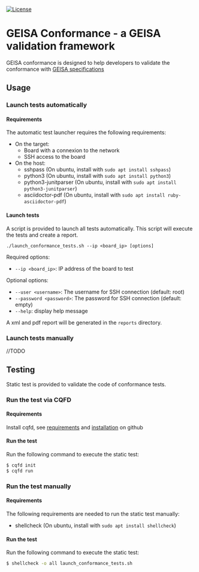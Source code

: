 [![License](https://img.shields.io/badge/License-Apache%202.0-blue.svg)](https://opensource.org/licenses/Apache-2.0)

# GEISA Conformance - a GEISA validation framework

GEISA conformance is designed to help developers to validate the conformance
with [GEISA specifications](https://github.com/geisa/specification)

## Usage

### Launch tests automatically

#### Requirements

The automatic test launcher requires the following requirements:
* On the target:
  - Board with a connexion to the network
  - SSH access to the board
* On the host:
  - sshpass (On ubuntu, install with `sudo apt install sshpass`)
  - python3 (On ubuntu, install with `sudo apt install python3`)
  - python3-junitparser (On ubuntu, install with `sudo apt install python3-junitparser`)
  - asciidoctor-pdf (On ubuntu, install with `sudo apt install ruby-asciidoctor-pdf`)

#### Launch tests

A script is provided to launch all tests automatically. This script will execute
the tests and create a report.

``./launch_conformance_tests.sh --ip <board_ip> [options]``

Required options:

* `--ip <board_ip>`: IP address of the board to test

Optional options:

* `--user <username>`: The username for SSH connection (default: root)
* `--password <password>`: The password for SSH connection (default: empty)
* `--help`: display help message

A xml and pdf report will be generated in the `reports` directory.

### Launch tests manually

//TODO

## Testing

Static test is provided to validate the code of conformance tests.

### Run the test via CQFD

#### Requirements

Install cqfd, see [requirements](https://github.com/savoirfairelinux/cqfd?tab=readme-ov-file#requirements) and [installation](https://github.com/savoirfairelinux/cqfd?tab=readme-ov-file#installingremoving-cqfd) on github

#### Run the test

Run the following command to execute the static test:

```bash
$ cqfd init
$ cqfd run
```

### Run the test manually

#### Requirements

The following requirements are needed to run the static test manually:
* shellcheck (On ubuntu, install with `sudo apt install shellcheck`)

#### Run the test

Run the following command to execute the static test:

```bash
$ shellcheck -o all launch_conformance_tests.sh
```
